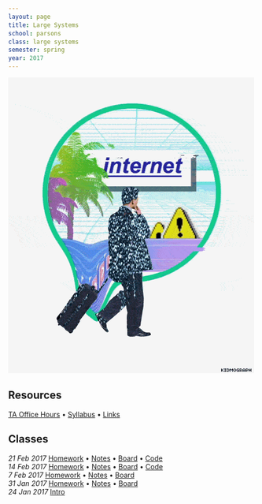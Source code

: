 ```yaml
---
layout: page
title: Large Systems
school: parsons
class: large systems
semester: spring
year: 2017
---
```


![](internet.gif)

## Resources

[TA Office Hours](https://docs.google.com/a/newschool.edu/spreadsheets/d/1_DWSGzCiGWf01tYEVkPJZDQHjvO7YcNJ3Dw0MAoc77A/edit?usp=sharing) &bull; [Syllabus](syllabus.pdf) &bull; [Links](links)

## Classes

*21 Feb 2017* [Homework](week-5/homework) &bull; [Notes](week-5/notes) &bull; [Board](https://cdn.rawgit.com/nasser/897a3f84edf45ace9105276f541add41/raw/javascript-browser-wars.svg) &bull; [Code](https://gist.github.com/nasser/1c2392ec17021e5ef41e6ccd74774232)  
*14 Feb 2017* [Homework](week-4/homework) &bull; [Notes](week-4/notes) &bull; [Board](https://cdn.rawgit.com/nasser/08bebba2c3f010110a18f9dce9adedc4/raw/web-apis.svg) &bull; [Code](https://gist.github.com/nasser/85f70cae838e9233c9f5c4908b5db669)  
*7 Feb 2017* [Homework](week-3/homework) &bull; [Notes](week-3/notes) &bull; [Board](https://cdn.rawgit.com/nasser/9f90a170612c184e2a6856a36bf189c5/raw/formats.svg)  
*31 Jan 2017* [Homework](week-2/homework) &bull; [Notes](week-2/notes) &bull; [Board](https://cdn.rawgit.com/nasser/ba3a02bc9507df567a7c75a7118ae54a/raw/internet.svg)  
*24 Jan 2017* [Intro](week-1/intro)  
